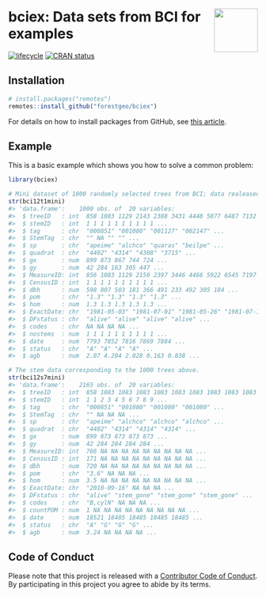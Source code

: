
<!-- Don't edit README.md; instead, please edit README.Rmd -->

# <img src="https://i.imgur.com/m8FNhQR.png" align="right" height=88 /> bciex: Data sets from BCI for examples

[![lifecycle](https://img.shields.io/badge/lifecycle-experimental-orange.svg)](https://www.tidyverse.org/lifecycle/#experimental)
[![CRAN
status](http://www.r-pkg.org/badges/version/bciex)](https://cran.r-project.org/package=bciex)

## Installation

``` r
# install.packages("remotes")
remotes::install_github("forestgeo/bciex")
```

For details on how to install packages from GitHub, see [this
article](https://goo.gl/dQKEeg).

## Example

This is a basic example which shows you how to solve a common problem:

``` r
library(bciex)

# Mini dataset of 1000 randomly selected trees from BCI; data realeased in 2012
str(bci12t1mini)
#> 'data.frame':    1000 obs. of  20 variables:
#>  $ treeID   : int  858 1083 1129 2143 2388 3431 4448 5877 6487 7132 ...
#>  $ stemID   : int  1 1 1 1 1 1 1 1 1 1 ...
#>  $ tag      : chr  "000851" "001080" "001127" "002147" ...
#>  $ StemTag  : chr  "" NA "" "" ...
#>  $ sp       : chr  "apeime" "alchco" "quaras" "beilpe" ...
#>  $ quadrat  : chr  "4402" "4314" "4308" "3715" ...
#>  $ gx       : num  899 873 867 744 724 ...
#>  $ gy       : num  42 284 163 305 447 ...
#>  $ MeasureID: int  856 1083 1129 2150 2397 3446 4466 5922 6545 7197 ...
#>  $ CensusID : int  1 1 1 1 1 1 1 1 1 1 ...
#>  $ dbh      : num  598 807 503 181 366 491 233 492 305 184 ...
#>  $ pom      : chr  "1.3" "1.3" "1.3" "1.3" ...
#>  $ hom      : num  1.3 1.3 1.3 1.3 1.3 ...
#>  $ ExactDate: chr  "1981-05-03" "1981-07-01" "1981-05-26" "1981-07-18" ...
#>  $ DFstatus : chr  "alive" "alive" "alive" "alive" ...
#>  $ codes    : chr  NA NA NA NA ...
#>  $ nostems  : num  1 1 1 1 1 1 1 1 1 1 ...
#>  $ date     : num  7793 7852 7816 7869 7884 ...
#>  $ status   : chr  "A" "A" "A" "A" ...
#>  $ agb      : num  2.07 4.204 2.028 0.163 0.838 ...

# The stem data corresponding to the 1000 trees above.
str(bci12s7mini)
#> 'data.frame':    2165 obs. of  20 variables:
#>  $ treeID   : int  858 1083 1083 1083 1083 1083 1083 1083 1083 1083 ...
#>  $ stemID   : int  1 1 2 3 4 5 6 7 8 9 ...
#>  $ tag      : chr  "000851" "001080" "001080" "001080" ...
#>  $ StemTag  : chr  "" NA NA NA ...
#>  $ sp       : chr  "apeime" "alchco" "alchco" "alchco" ...
#>  $ quadrat  : chr  "4402" "4314" "4314" "4314" ...
#>  $ gx       : num  899 873 873 873 873 ...
#>  $ gy       : num  42 284 284 284 284 ...
#>  $ MeasureID: int  766 NA NA NA NA NA NA NA NA NA ...
#>  $ CensusID : int  171 NA NA NA NA NA NA NA NA NA ...
#>  $ dbh      : num  720 NA NA NA NA NA NA NA NA NA ...
#>  $ pom      : chr  "3.6" NA NA NA ...
#>  $ hom      : num  3.5 NA NA NA NA NA NA NA NA NA ...
#>  $ ExactDate: chr  "2010-09-16" NA NA NA ...
#>  $ DFstatus : chr  "alive" "stem_gone" "stem_gone" "stem_gone" ...
#>  $ codes    : chr  "B,cylN" NA NA NA ...
#>  $ countPOM : num  1 NA NA NA NA NA NA NA NA NA ...
#>  $ date     : num  18521 18485 18485 18485 18485 ...
#>  $ status   : chr  "A" "G" "G" "G" ...
#>  $ agb      : num  3.24 NA NA NA NA ...
```

## Code of Conduct

Please note that this project is released with a [Contributor Code of
Conduct](.github/CODE_OF_CONDUCT.md). By participating in this project
you agree to abide by its terms.
